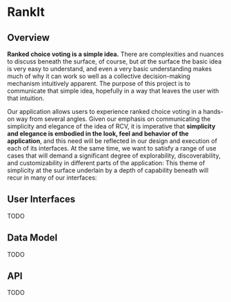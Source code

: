 # RankIt

## Overview

**Ranked choice voting is a simple idea.** There are complexities and nuances to discuss beneath the surface, of course, 
but *at* the surface the basic idea is very easy to understand, and even a very basic understanding makes much of why it 
can work so well as a collective decision-making mechanism intuitively apparent. The purpose of this project is to 
communicate that simple idea, hopefully in a way that leaves the user with that intuition. 

Our application allows users to experience ranked choice voting in a hands-on way from several angles. Given our emphasis
on communicating the simplicity and elegance of the idea of RCV, it is imperative that **simplicity and elegance is embodied 
in the look, feel and behavior of the application**, and this need will be reflected in our design and execution of each 
of its interfaces. At the same time, we want to satisfy a range of use cases that will demand a significant degree of 
explorability, discoverability, and customizability in different parts of the application: This theme of simplicity at 
the surface underlain by a depth of capability beneath will recur in many of our interfaces: 

## User Interfaces 

TODO

## Data Model

TODO

## API

TODO
